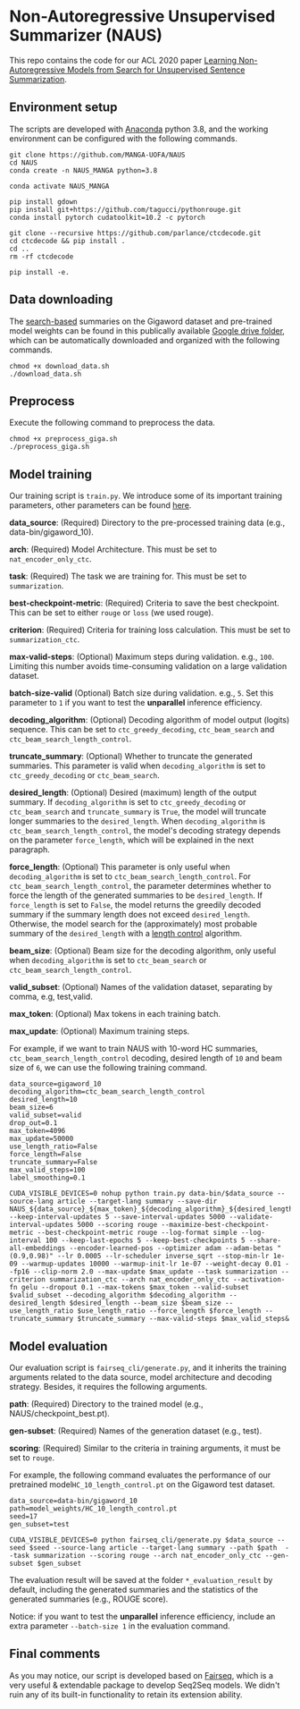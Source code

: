 Non-Autoregressive Unsupervised Summarizer (NAUS)
=======
This repo contains the code for our ACL 2020 paper [Learning Non-Autoregressive Models from Search for Unsupervised Sentence Summarization](https://openreview.net/forum?id=UNzc8gReN7m).


## Environment setup
The scripts are developed with [Anaconda](https://www.anaconda.com/) python 3.8, and the working environment can be configured with the following commands. 

```
git clone https://github.com/MANGA-UOFA/NAUS
cd NAUS
conda create -n NAUS_MANGA python=3.8

conda activate NAUS_MANGA

pip install gdown
pip install git+https://github.com/tagucci/pythonrouge.git
conda install pytorch cudatoolkit=10.2 -c pytorch

git clone --recursive https://github.com/parlance/ctcdecode.git
cd ctcdecode && pip install .
cd ..
rm -rf ctcdecode

pip install -e.
```

## Data downloading
The [search-based](https://aclanthology.org/2020.acl-main.452.pdf) summaries on the Gigaword dataset and pre-trained model weights can be found in this publically available [Google drive folder](https://drive.google.com/drive/folders/1XKN6oFy2-C6ChkfjUVIJHXFCqTVF9vjo), which can be automatically downloaded and organized with the following commands. 

```
chmod +x download_data.sh
./download_data.sh
```

## Preprocess
Execute the following command to preprocess the data.

```
chmod +x preprocess_giga.sh
./preprocess_giga.sh
```


## Model training
Our training script is ```train.py```. We introduce some of its important training parameters, other parameters can be found [here](https://fairseq.readthedocs.io/en/latest/command_line_tools.html).

**data_source**: (Required) Directory to the pre-processed training data (e.g., data-bin/gigaword_10).

**arch**: (Required) Model Architecture. This must be set to ```nat_encoder_only_ctc```.

**task**: (Required) The task we are training for. This must be set to ```summarization```.

**best-checkpoint-metric**: (Required) Criteria to save the best checkpoint. This can be set to either ```rouge``` or ```loss``` (we used rouge).

**criterion**: (Required) Criteria for training loss calculation. This must be set to ```summarization_ctc```. 

**max-valid-steps**: (Optional) Maximum steps during validation. e.g., ```100```. Limiting this number avoids time-consuming validation on a large validation dataset. 

**batch-size-valid** (Optional) Batch size during validation. e.g., ```5```. Set this parameter to ```1``` if you want to test the **unparallel** inference efficiency. 

**decoding_algorithm**: (Optional) Decoding algorithm of model output (logits) sequence. This can be set to ```ctc_greedy_decoding```, ```ctc_beam_search``` and ```ctc_beam_search_length_control```.

**truncate_summary**: (Optional) Whether to truncate the generated summaries. This parameter is valid when ```decoding_algorithm``` is set to ```ctc_greedy_decoding``` or ```ctc_beam_search```.

**desired_length**: (Optional) Desired (maximum) length of the output summary. If ```decoding_algorithm``` is set to ```ctc_greedy_decoding``` or ```ctc_beam_search``` and ```truncate_summary``` is ```True```, the model will truncate longer summaries to the ```desired_length```.
When ```decoding_algorithm``` is  ```ctc_beam_search_length_control```, the model's decoding strategy depends on the parameter ```force_length```, which will be explained in the next paragraph. 

**force_length**: (Optional) This parameter is only useful when ```decoding_algorithm``` is set to ```ctc_beam_search_length_control```.
For ```ctc_beam_search_length_control```, the parameter determines whether to force the length of the generated summaries to be ```desired_length```. If ```force_length``` is set to ```False```, the model returns the greedily decoded summary if the summary length does not exceed ```desired_length```. Otherwise, the model search for the (approximately) most probable summary of the ```desired_length``` with a [length control](https://openreview.net/forum?id=UNzc8gReN7m) algorithm. 

**beam_size**: (Optional) Beam size for the decoding algorithm, only useful when ```decoding_algorithm``` is set to ```ctc_beam_search``` or ```ctc_beam_search_length_control```.

**valid_subset**: (Optional) Names of the validation dataset, separating by comma, e.g, test,valid.

**max_token**: (Optional) Max tokens in each training batch.

**max_update**: (Optional) Maximum training steps.


For example, if we want to train NAUS with 10-word HC summaries, ```ctc_beam_search_length_control``` decoding, desired length of ```10``` and beam size of ```6```, we can use the following training command. 

```
data_source=gigaword_10
decoding_algorithm=ctc_beam_search_length_control
desired_length=10
beam_size=6
valid_subset=valid
drop_out=0.1
max_token=4096
max_update=50000
use_length_ratio=False
force_length=False
truncate_summary=False
max_valid_steps=100
label_smoothing=0.1

CUDA_VISIBLE_DEVICES=0 nohup python train.py data-bin/$data_source --source-lang article --target-lang summary --save-dir NAUS_${data_source}_${max_token}_${decoding_algorithm}_${desired_length}_beam_size_${beam_size}_truncate_summary_${truncate_summary}_use_length_ratio_${use_length_ratio}_label_smoothing_${label_smoothing}_dropout_${drop_out}_checkpoints --keep-interval-updates 5 --save-interval-updates 5000 --validate-interval-updates 5000 --scoring rouge --maximize-best-checkpoint-metric --best-checkpoint-metric rouge --log-format simple --log-interval 100 --keep-last-epochs 5 --keep-best-checkpoints 5 --share-all-embeddings --encoder-learned-pos --optimizer adam --adam-betas "(0.9,0.98)" --lr 0.0005 --lr-scheduler inverse_sqrt --stop-min-lr 1e-09 --warmup-updates 10000 --warmup-init-lr 1e-07 --weight-decay 0.01 --fp16 --clip-norm 2.0 --max-update $max_update --task summarization --criterion summarization_ctc --arch nat_encoder_only_ctc --activation-fn gelu --dropout 0.1 --max-tokens $max_token --valid-subset $valid_subset --decoding_algorithm $decoding_algorithm --desired_length $desired_length --beam_size $beam_size --use_length_ratio $use_length_ratio --force_length $force_length --truncate_summary $truncate_summary --max-valid-steps $max_valid_steps&
```

## Model evaluation
Our evaluation script is ```fairseq_cli/generate.py```, and it inherits the training arguments related to the data source, model architecture and decoding strategy.
Besides, it requires the following arguments. 

**path**: (Required) Directory to the trained model (e.g., NAUS/checkpoint_best.pt).

**gen-subset**: (Required) Names of the generation dataset (e.g., test). 

**scoring**: (Required) Similar to the criteria in training arguments, it must be set to ```rouge```.


For example, the following command evaluates the performance of our pretrained model```HC_10_length_control.pt``` on the Gigaword test dataset.

```
data_source=data-bin/gigaword_10
path=model_weights/HC_10_length_control.pt
seed=17
gen_subset=test

CUDA_VISIBLE_DEVICES=0 python fairseq_cli/generate.py $data_source --seed $seed --source-lang article --target-lang summary --path $path  --task summarization --scoring rouge --arch nat_encoder_only_ctc --gen-subset $gen_subset
```

The evaluation result will be saved at the folder ```*_evaluation_result``` by default, including the generated summaries and the statistics of the generated summaries (e.g., ROUGE score).

Notice: if you want to test the **unparallel** inference efficiency, include an extra parameter ```--batch-size 1``` in the evaluation command.

## Final comments
As you may notice, our script is developed based on [Fairseq](https://github.com/pytorch/fairseq), which is a very useful & extendable package to develop Seq2Seq models. We didn't ruin any of its built-in functionality to retain its extension ability. 
